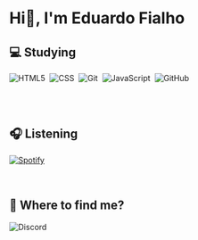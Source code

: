 # Hi&#128075;, I'm Eduardo Fialho

<!-- Self introduction -->

## &#128187; Studying

![HTML5](https://img.shields.io/badge/-HTML5-E34F26?style=flat-square&logo=html5&logoColor=white)&nbsp;
![CSS](https://img.shields.io/badge/-CSS3-2196F3?style=flat-square&logo=css3&logoColor=white)&nbsp;
![Git](https://img.shields.io/badge/-Git-F05032?style=flat-square&logo=git&logoColor=white)&nbsp;
![JavaScript](https://img.shields.io/badge/-JavaScript-F7DF1E?style=flat-square&logo=javascript&logoColor=white)&nbsp;
![GitHub](https://img.shields.io/badge/-GitHub-222222?style=flat-square&logo=github&logoColor=white)&nbsp;

<br><br>

## &#127911; Listening
<!-- Spotify -->
[![Spotify](https://spotify-github-profile.vercel.app/api/view?uid=31sqdq5rswybilhgzmyu3vpl6i7i&cover_image=true&theme=default&bar_color=5e4eb1)](https://github.com/kittinan/spotify-github-profile)

<br>

## &#129300; Where to find me?
![Discord](https://dcbadge.vercel.app/api/shield/282610650306314240?theme=full-presence)
